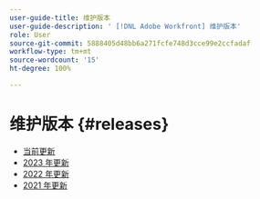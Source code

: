 ```yaml
---
user-guide-title: 维护版本
user-guide-description: ' [!DNL Adobe Workfront] 维护版本'
role: User
source-git-commit: 5888405d48bb6a271fcfe748d3cce99e2ccfadaf
workflow-type: tm+mt
source-wordcount: '15'
ht-degree: 100%

---
```



# 维护版本 {#releases}

+ [当前更新](current-updates.md)
+ [2023 年更新](2023-updates.md)
+ [2022 年更新](2022-updates.md)
+ [2021 年更新](2021-updates.md)

<!--

Articles must be added to this TOC file in order to render.

Use this list format to specify links to articles and section headings that expand and collapse in the left rail of the user guide.

An article link CANNOT be used as a section heading.

2022 Updates https://one.workfront.com/s/article/Workfront-Maintenance-Updates-1882317350
2021 Updates https://one.workfront.com/s/article/Workfront-Maintenance-Updates-Archive-2021


-->
